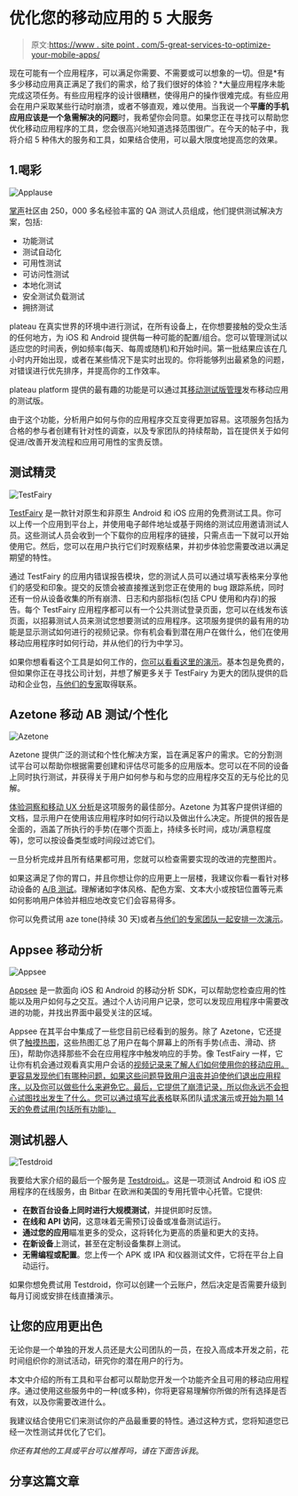 # 优化您的移动应用的 5 大服务

> 原文:[https://www . site point . com/5-great-services-to-optimize-your-mobile-apps/](https://www.sitepoint.com/5-great-services-to-optimize-your-mobile-apps/)

现在可能有一个应用程序，可以满足你需要、不需要或可以想象的一切。但是*有多少移动应用真正满足了我们的需求，给了我们很好的体验？*大量应用程序未能完成这项任务。有些应用程序的设计很糟糕，使得用户的操作很难完成。有些应用会在用户采取某些行动时崩溃，或者不够直观，难以使用。当我说一个**平庸的手机应用应该是一个急需解决的问题**时，我希望你会同意。如果您正在寻找可以帮助您优化移动应用程序的工具，您会很高兴地知道选择范围很广。在今天的帖子中，我将介绍 5 种伟大的服务和工具，如果结合使用，可以最大限度地提高您的效果。

## 1.喝彩

![Applause](../Images/d28393bc6cc6aaa9166010265be66755.png)

[掌声](https://www.applause.com)社区由 250，000 多名经验丰富的 QA 测试人员组成，他们提供测试解决方案，包括:

*   功能测试
*   测试自动化
*   可用性测试
*   可访问性测试
*   本地化测试
*   安全测试负载测试
*   拥挤测试

plateau 在真实世界的环境中进行测试，在所有设备上，在你想要接触的受众生活的任何地方，为 iOS 和 Android 提供每一种可能的配置/组合。您可以管理测试以适应您的时间表，例如频率(每天、每周或随机)和开始时间。第一批结果应该在几小时内开始出现，或者在某些情况下是实时出现的。你将能够列出最紧急的问题，对错误进行优先排序，并提高你的工作效率。

plateau platform 提供的最有趣的功能是可以通过其[移动测试版管理](https://www.applause.com/mobile-beta-management/)发布移动应用的测试版。

由于这个功能，分析用户如何与你的应用程序交互变得更加容易。这项服务包括为合格的参与者创建有针对性的调查，以及专家团队的持续帮助，旨在提供关于如何促进/改善开发流程和应用可用性的宝贵反馈。

## 测试精灵

![TestFairy](../Images/731f7d288b808b42dbb2737910a0f917.png)

[TestFairy](https://testfairy.com/) 是一款针对原生和非原生 Android 和 iOS 应用的免费测试工具。你可以上传一个应用到平台上，并使用电子邮件地址或基于网络的测试应用邀请测试人员。这些测试人员会收到一个下载你的应用程序的链接，只需点击一下就可以开始使用它。然后，您可以在用户执行它们时观察结果，并初步体验您需要改进以满足期望的特性。

通过 TestFairy 的应用内错误报告模块，您的测试人员可以通过填写表格来分享他们的感受和印象。提交的反馈会被直接推送到您正在使用的 bug 跟踪系统，同时还有一份从设备收集的所有崩溃、日志和内部指标(包括 CPU 使用和内存)的报告。每个 TestFairy 应用程序都可以有一个公共测试登录页面，您可以在线发布该页面，以招募测试人员来测试您想要测试的应用程序。这项服务提供的最有用的功能是显示测试如何进行的视频记录。你有机会看到潜在用户在做什么，他们在使用移动应用程序时如何行动，并从他们的行为中学习。

如果你想看看这个工具是如何工作的，[你可以看看这里的演示](https://app6.testfairy.com/projects/50-groupshot/builds/4461/sessions/17/?accessToken=C7fplNuETC94Sd89RrkRm2aarfQ#t=0m35s)。基本包是免费的，但如果你正在寻找公司计划，并想了解更多关于 TestFairy 为更大的团队提供的启动和企业包，[与他们的专家](https://app.testfairy.com/account/enterprise/)取得联系。

## Azetone 移动 AB 测试/个性化

![Azetone](../Images/bba01c502488e507a78aa3f52e0785c0.png)

Azetone 提供广泛的测试和个性化解决方案，旨在满足客户的需求。它的分割测试平台可以帮助你根据需要创建和评估尽可能多的应用版本。您可以在不同的设备上同时执行测试，并获得关于用户如何参与和与您的应用程序交互的无与伦比的见解。

[体验洞察和移动 UX 分析](https://www.azetone.com/mobile-ux-analytics/)是这项服务的最佳部分。Azetone 为其客户提供详细的文档，显示用户在使用该应用程序时如何行动以及做出什么决定。所提供的报告是全面的，涵盖了所执行的手势(在哪个页面上，持续多长时间，成功/满意程度等)，您可以按设备类型或时间段过滤它们。

一旦分析完成并且所有结果都可用，您就可以检查需要实现的改进的完整图片。

如果这满足了你的胃口，并且你想让你的应用更上一层楼，我建议你看一看针对移动设备的 [A/B 测试](https://www.azetone.com/mobile-ab-testing/)。理解诸如字体风格、配色方案、文本大小或按钮位置等元素如何影响用户体验并相应地改变它们会容易得多。

你可以免费试用 aze tone(持续 30 天)或者[与他们的专家团队一起安排一次演示](https://calendly.com/azetone)。

## Appsee 移动分析

![Appsee](../Images/496c9182652e902b07bf7595f3f1d58f.png)

[Appsee](https://www.appsee.com/) 是一款面向 iOS 和 Android 的移动分析 SDK，可以帮助您检查应用的性能以及用户如何与之交互。通过个人访问用户记录，您可以发现应用程序中需要改进的功能，并找出界面中最受关注的区域。

Appsee 在其平台中集成了一些您目前已经看到的服务。除了 Azetone，它还提供了[触摸热图](https://www.appsee.com/features/touch-heatmaps)，这些热图汇总了用户在每个屏幕上的所有手势(点击、滑动、挤压)，帮助你选择那些不会在应用程序中触发响应的手势。像 TestFairy 一样，它让你有机会通过观看真实用户会话的[视频记录来了解人们如何使用你的移动应用。更容易发现他们有哪种问题，如果这些问题导致用户沮丧并迫使他们退出应用程序，以及你可以做些什么来避免它。最后，它提供了崩溃记录，所以你永远不会担心试图找出发生了什么。您可以通过填写此表格](https://www.appsee.com/features/user-recordings)联系团队[请求演示](https://www.appsee.com/contact/demo)或[开始为期 14 天的免费试用(包括所有功能)。](https://www.appsee.com/start)

## 测试机器人

![Testdroid](../Images/6e4e1b26e35eece260996d8f262785da.png)

我要给大家介绍的最后一个服务是 [Testdroid。](https://testdroid.com/)。这是一项测试 Android 和 iOS 应用程序的在线服务，由 Bitbar 在欧洲和美国的专用托管中心托管。它提供:

*   **在数百台设备上同时进行大规模测试**，并提供即时反馈。
*   **在线和 API 访问**，这意味着无需预订设备或准备测试运行。
*   **通过您的应用**瞄准更多的受众，这将转化为更高的质量和更大的支持。
*   **在新设备**上测试，甚至在定制设备集群上测试。
*   **无需编程或配置**。您上传一个 APK 或 IPA 和仪器测试文件，它将在平台上自动运行。

如果你想免费试用 Testdroid，你可以创建一个云账户，然后决定是否需要升级到每月订阅或安排在线直播演示。

## 让您的应用更出色

无论你是一个单独的开发人员还是大公司团队的一员，在投入高成本开发之前，花时间组织你的测试活动，研究你的潜在用户的行为。

本文中介绍的所有工具和平台都可以帮助您开发一个功能齐全且可用的移动应用程序。通过使用这些服务中的一种(或多种)，你将更容易理解你所做的所有选择是否有效，以及你需要改进什么。

我建议结合使用它们来测试你的产品最重要的特性。通过这种方式，您将知道您已经一次性测试并优化了它们。

*你还有其他的工具或平台可以推荐吗，请在下面告诉我*。

## 分享这篇文章